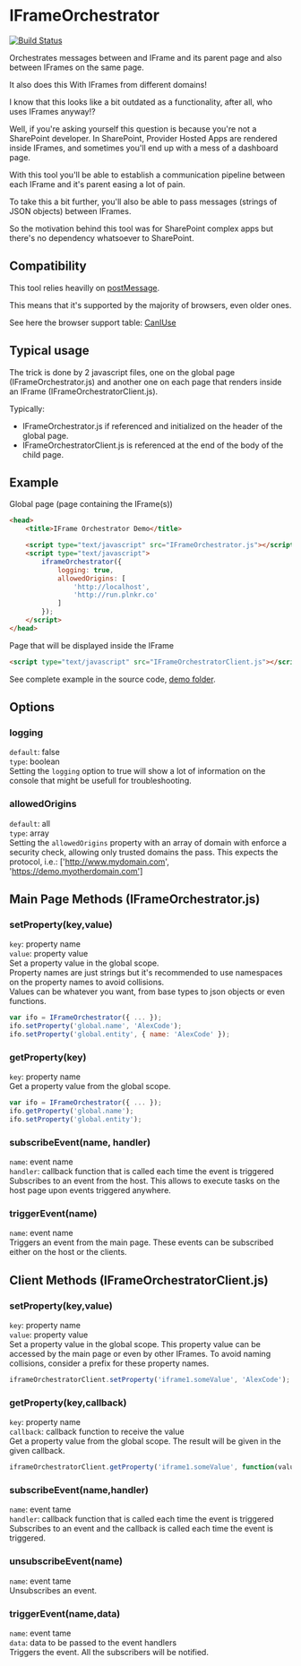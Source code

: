 IFrameOrchestrator
==================
[![Build Status](https://travis-ci.org/InstanceOfAnObject/IFrameOrchestrator.svg?branch=master)](https://travis-ci.org/InstanceOfAnObject/IFrameOrchestrator)

Orchestrates messages between and IFrame and its parent page and also between IFrames on the same page.

It also does this With IFrames from different domains!

I know that this looks like a bit outdated as a functionality, after all, who uses IFrames anyway!?

Well, if you're asking yourself this question is because you're not a SharePoint developer.
In SharePoint, Provider Hosted Apps are rendered inside IFrames, and sometimes you'll end up with a mess of a dashboard page.

With this tool you'll be able to establish a communication pipeline between each IFrame and it's parent easing a lot of pain.

To take this a bit further, you'll also be able to pass messages (strings of JSON objects) between IFrames.

So the motivation behind this tool was for SharePoint complex apps but there's no dependency whatsoever to SharePoint.

## Compatibility
This tool relies heavilly on [postMessage](https://developer.mozilla.org/en-US/docs/Web/API/Window.postMessage).

This means that it's supported by the majority of browsers, even older ones.

See here the browser support table: [CanIUse](http://caniuse.com/#search=postMessage)

## Typical usage
The trick is done by 2 javascript files, one on the global page (IFrameOrchestrator.js) and another one on each page that renders inside an IFrame (IFrameOrchestratorClient.js).

Typically:
- IFrameOrchestrator.js if referenced and initialized on the header of the global page.
- IFrameOrchestratorClient.js is referenced at the end of the body of the child page.

## Example
Global page (page containing the IFrame(s))
```html
<head>
	<title>IFrame Orchestrator Demo</title>

	<script type="text/javascript" src="IFrameOrchestrator.js"></script>
	<script type="text/javascript">
		iframeOrchestrator({
			logging: true,
			allowedOrigins: [
				'http://localhost',
				'http://run.plnkr.co'
			]
		});
	</script>
</head>
```
Page that will be displayed inside the IFrame
```html
<script type="text/javascript" src="IFrameOrchestratorClient.js"></script>
```
See complete example in the source code, [demo folder](https://github.com/InstanceOfAnObject/IFrameOrchestrator/tree/master/demo).

## Options
### logging
`default`: false  
`type`: boolean  
Setting the `logging` option to true will show a lot of information on the console that might be usefull for troubleshooting.

### allowedOrigins
`default`: all  
`type`: array  
Setting the `allowedOrigins` property with an array of domain with enforce a security check, allowing only trusted domains the pass. This expects the protocol, i.e.: ['http://www.mydomain.com', 'https://demo.myotherdomain.com']

## Main Page Methods (IFrameOrchestrator.js)
### setProperty(key,value)
`key`: property name  
`value`: property value  
Set a property value in the global scope.  
Property names are just strings but it's recommended to use namespaces on the property names to avoid collisions.  
Values can be whatever you want, from base types to json objects or even functions.
```js
var ifo = IFrameOrchestrator({ ... });
ifo.setProperty('global.name', 'AlexCode');
ifo.setProperty('global.entity', { name: 'AlexCode' });
```

### getProperty(key)
`key`: property name  
Get a property value from the global scope.
```js
var ifo = IFrameOrchestrator({ ... });
ifo.getProperty('global.name');
ifo.setProperty('global.entity');
```

### subscribeEvent(name, handler)
`name`: event name  
`handler`: callback function that is called each time the event is triggered
Subscribes to an event from the host.
This allows to execute tasks on the host page upon events triggered anywhere.

### triggerEvent(name)
`name`: event name  
Triggers an event from the main page.
These events can be subscribed either on the host or the clients.

## Client Methods (IFrameOrchestratorClient.js)
### setProperty(key,value)
`key`: property name  
`value`: property value  
Set a property value in the global scope.
This property value can be accessed by the main page or even by other IFrames.
To avoid naming collisions, consider a prefix for these property names.
```js
iframeOrchestratorClient.setProperty('iframe1.someValue', 'AlexCode');
```
	
### getProperty(key,callback)
`key`: property name  
`callback`: callback function to receive the value  
Get a property value from the global scope.
The result will be given in the given callback.
```js
iframeOrchestratorClient.getProperty('iframe1.someValue', function(value){ console.log(value); });
```

### subscribeEvent(name,handler)
`name`: event tame  
`handler`: callback function that is called each time the event is triggered  
Subscribes to an event and the callback is called each time the event is triggered.

### unsubscribeEvent(name)
`name`: event tame  
Unsubscribes an event.

### triggerEvent(name,data)
`name`: event tame  
`data`: data to be passed to the event handlers  
Triggers the event. All the subscribers will be notified.
